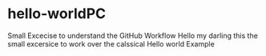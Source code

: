 # hello-worldPC
Small Excecise to understand the GitHub Workflow
Hello my darling this the small excersice to work over the calssical Hello world Example
